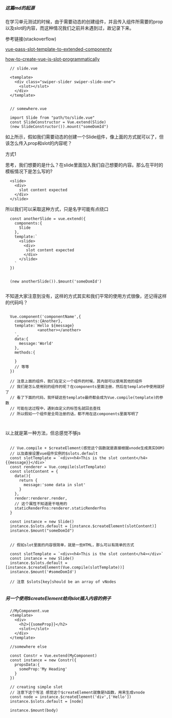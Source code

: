 ##### 这篇md的起源

在学习单元测试的时候，由于需要动态的创建组件，并且传入组件所需要的prop以及slot的内容，而这种情况我们之前并未遇到过，故记录下来。

参考链接(stackoverflow)

[vue-pass-slot-template-to-extended-componenty](https://stackoverflow.com/questions/43041145/vue-pass-slot-template-to-extended-component)


[how-to-create-vue-js-slot-programmatically](https://stackoverflow.com/questions/50150668/how-to-create-vue-js-slot-programmatically)

```
  // slide.vue

  <template>
    <div class="swiper-slider swiper-slide-one">
      <slot></slot>
    </div>
  </template>


  // somewhere.vue

  import Slide from "path/to/slide.vue"
  const SlideConstructor = Vue.extend(Slide)
  (new SlideConstructor()).mount("someDomId")

```

如上所示，假如我们需要动态的创建一个Slide组件，像上面的方式就可以了，但该怎么传入prop和slot的内容呢？

方式1

思考，我们想要的是什么？在slide里面加入我们自己想要的内容。那么在平时的模板情况下是怎么写的?

```
  <slide>
    <div>
      slot content expected
    </div>
  </slide>
```

所以我们可以采取这种方式，只是名字可能有点绕口

```
  const anotherSlide = vue.extend({
    components:{
      Slide
    },
    template:`
      <slide>      
        <div>
         slot content expected
        </div>
      </slide>
    `
  })


  (new anotherSlide()).$mount('someDomId')


```

不知道大家注意到没有，这样的方式其实和我们平常的使用方式很像，还记得这样的代码吗？

```

  Vue.component('componentName',{
    components:{Another},
    template:`Hello ${message}
              <another></another>    
    `,
    data:{
      message:'World'
    },
    methods:{

    }
    // 等等
  })

  // 注意上面的组件，我们在定义一个组件的时候，其内部可以使用其他的组件
  // 我们是怎么使用别的组件的呢？在components里面注册，然后在template中使用就好了
  // 看了下面的代码，我怀疑这些template最终都会成为Vue.compile(template)的参数
  // 可能在这过程中，遇到自定义的标签名就回去查找
  // 所以假如一个组件是全局注册的话，都不用在这components里面写明了



```

以上就是第一种方法，但总感觉不够js

```

  // Vue.compile + $createElement(感觉这个函数就是直接根据vnode生成真实DOM)
  // 以及直接设置vue组件实例的$slots.default
  const slotTemplate = `<div><h4>This is the slot content</h4>{{message}}</div>`
  const renderer = Vue.compile(slotTemplate)
  const slotContent = {
    data(){
      return {
        message:'some data in slot'
      }
    },
    render:renderer.render,
    // 这个属性不知道是干啥用的
    staticRenderFns:renderer.staticRenderFns
  }

  const instance = new Slide()
  instance.$slots.default = [instance.$createElement(slotContent)]
  instance.$mount("someDomId")


  // 假如slot里面的内容很简单，就是一些HTML，那么可以有简单的方式

  const slotTemplate = `<div><h4>This is the slot content</h4></div>`
  const instance = new Slide()
  instance.$slots.default = [instance.$createElement(Vue.compile(slotTemplate))]
  instance.$mount('#someDomId')

  // 注意 $slots[key]should be an array of vNodes


```

##### 另一个使用$createElement给向slot插入内容的例子

```
  //MyComponent.vue
  <template>
    <div>
      <h2>{{someProp}}</h2>
      <slot></slot>
    </div>
  </template>

  //somewhere else

  const Constr = Vue.extend(MyComponent)
  const instance = new Constr({
    propsData:{
      someProp:'My Heading'
    }
  })

  // creating simple slot
  // 注意下这个写法 感觉这个$createElement就像是h函数，用来生成vnode
  const node = instance.$createElement('div',['Hello'])
  instance.$slots.default = [node]

  instance.$mount(body)


```

